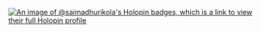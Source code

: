 [![An image of @saimadhurikola's Holopin badges, which is a link to view their full Holopin profile](https://holopin.me/saimadhurikola)](https://holopin.io/@saimadhurikola)
